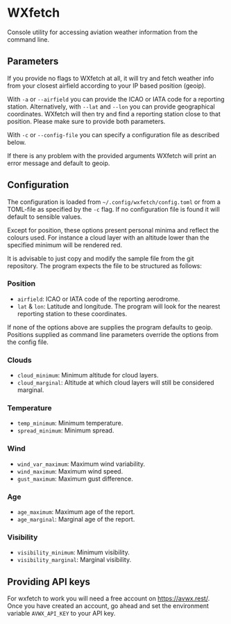 # WXfetch

Console utility for accessing aviation weather information from the command line.

## Parameters

If you provide no flags to WXfetch at all, it will try and fetch weather info from your closest airfield according to your IP based position (geoip).

With `-a` or `--airfield` you can provide the ICAO or IATA code for a reporting station. Alternatively, with `--lat` and `--lon` you can provide geographical coordinates. WXfetch will then try and find a reporting station close to that position. Please make sure to provide both parameters.

With `-c` or `--config-file` you can specify a configuration file as described below.

If there is any problem with the provided arguments WXfetch will print an error message and default to geoip.

## Configuration

The configuration is loaded from `~/.config/wxfetch/config.toml` or from a TOML-file as specified by the `-c` flag. If no configuration file is found it will default to sensible values.

Except for position, these options present personal minima and reflect the colours used. For instance a cloud layer with an altitude lower than the specified minimum will be rendered red.

It is advisable to just copy and modify the sample file from the git repository. The program expects the file to be structured as follows:

### Position

  - `airfield`: ICAO or IATA code of the reporting aerodrome.
  - `lat` & `lon`: Latitude and longitude. The program will look for the nearest reporting station to these coordinates.

If none of the options above are supplies the program defaults to geoip. Positions supplied as command line parameters override the options from the config file.

### Clouds

  - `cloud_minimum`: Minimum altitude for cloud layers.
  - `cloud_marginal`: Altitude at which cloud layers will still be considered marginal.
  
### Temperature

  - `temp_minimum`: Minimum temperature.
  - `spread_minimum`: Minimum spread.

### Wind

  - `wind_var_maximum`: Maximum wind variability.
  - `wind_maximum`: Maximum wind speed.
  - `gust_maximum`: Maximum gust difference.
  
### Age

  - `age_maximum`: Maximum age of the report.
  - `age_marginal`: Marginal age of the report.
  
### Visibility

  - `visibility_minimum`: Minimum visibility.
  - `visibility_marginal`: Marginal visibility.
  
## Providing API keys

For wxfetch to work you will need a free account on https://avwx.rest/. Once you have created an account, go ahead and set the environment variable `AVWX_API_KEY` to your API key.
